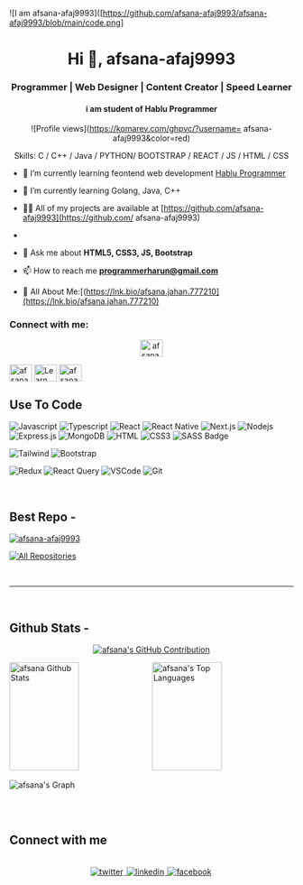 ![I am afsana-afaj9993]([https://github.com/afsana-afaj9993/afsana-afaj9993/blob/main/code.png]


<h1 align="center">Hi 👋, afsana-afaj9993</h1>
<h3 align="center">Programmer | Web Designer | Content Creator | Speed Learner</h3>
<h4 align="center">i am student  of Hablu Programmer</h4>

<div align="center">

![Profile views](https://komarev.com/ghpvc/?username= afsana-afaj9993&color=red)

Skills: C / C++ / Java / PYTHON/ BOOTSTRAP / REACT / JS / HTML / CSS

</div>

- 🔭 I’m currently  learning feontend web development [Hablu Programmer](https://www.hablu-programmer.com/)

- 🌱 I’m currently learning Golang, Java, C++

- 👨‍💻 All of my projects are available at [https://github.com/afsana-afaj9993](https://github.com/ afsana-afaj9993)

-

- 💬 Ask me about **HTML5, CSS3, JS, Bootstrap**

- 📫 How to reach me **programmerharun@gmail.com**

- 📄 All About Me:[(https://lnk.bio/afsana.jahan.777210](https://lnk.bio/afsana.jahan.777210)

<h3 align="left">Connect with me:</h3>

<p align="center">
<a href="https://web.facebook.com/afsana.jahan.777210"target="blank"><img align="center" src="https://raw.githubusercontent.com/rahuldkjain/github-profile-readme-generator/master/src/images/icons/Social/facebook.svg" alt="afsana.jahan.777210" height="30" width="40" /></a>


<a href="https://codepen.io/trending" target="blank"><img align="center" src="https://raw.githubusercontent.com/rahuldkjain/github-profile-readme-generator/master/src/images/icons/Social/codepen.svg" alt="afsana aktar" height="30" width="40" /></a>
<a href="https://www.youtube.com/@AfsanaAktar-j9j" target="blank"><img align="center" src="https://raw.githubusercontent.com/rahuldkjain/github-profile-readme-generator/master/src/images/icons/Social/youtube.svg" alt="Learn With afsana aktar" height="30" width="40" /></a>
<a href="https://instagram.com/afsana jahan" target="blank"><img align="center" src="https://raw.githubusercontent.com/rahuldkjain/github-profile-readme-generator/master/src/images/icons/Social/instagram.svg" alt="afsana jahan" height="30" width="40" /></a>


## Use To Code

![Javascript](https://img.shields.io/badge/Javascript-F0DB4F?style=for-the-badge&labelColor=black&logo=javascript&logoColor=F0DB4F)
![Typescript](https://img.shields.io/badge/Typescript-007acc?style=for-the-badge&labelColor=black&logo=typescript&logoColor=007acc)
![React](https://img.shields.io/badge/-React-61DBFB?style=for-the-badge&labelColor=black&logo=react&logoColor=61DBFB)
![React Native](https://img.shields.io/badge/React_Native-20232A?style=for-the-badge&logo=react&logoColor=61DAFB)
![Next.js](https://img.shields.io/badge/next.js-000000?style=for-the-badge&logo=nextdotjs&logoColor=white)
![Nodejs](https://img.shields.io/badge/Nodejs-3C873A?style=for-the-badge&labelColor=black&logo=node.js&logoColor=3C873A)
![Express.js](https://img.shields.io/badge/Express.js-000000?style=for-the-badge&logo=express&logoColor=white)
![MongoDB](https://img.shields.io/badge/MongoDB-4EA94B?style=for-the-badge&logo=mongodb&logoColor=white)
![HTML](https://img.shields.io/badge/HTML5-E34F26?style=for-the-badge&logo=html5&logoColor=white)
![CSS3](https://img.shields.io/badge/CSS3-1572B6?style=for-the-badge&logo=css3&logoColor=white)
![SASS Badge](https://img.shields.io/badge/Sass-CC6699?style=for-the-badge&logo=sass&logoColor=white)

![Tailwind](https://img.shields.io/badge/Tailwind_CSS-092749?style=for-the-badge&logo=tailwindcss&logoColor=06B6D4&labelColor=000000)
![Bootstrap](https://img.shields.io/badge/Bootstrap-563D7C?style=for-the-badge&logo=bootstrap&logoColor=white)

![Redux](https://img.shields.io/badge/Redux-593D88?style=for-the-badge&logo=redux&logoColor=white)
![React Query](https://img.shields.io/badge/-React_Query-FF4154?style=for-the-badge&logo=react%20query&logoColor=white)
![VSCode](https://img.shields.io/badge/Visual_Studio-0078d7?style=for-the-badge&logo=visual%20studio&logoColor=white)
![Git](https://img.shields.io/badge/Git-F05032?style=for-the-badge&logo=git&logoColor=white)

<br/>

## Best Repo -

[![afsana-afaj9993](https://github-readme-stats.vercel.app/api/pin/?username=afsana-afaj9993&repo=afsana-afaj9993&border_color=7F3FBF&bg_color=0D1117&title_color=C9D1D9&text_color=8B949E&icon_color=7F3FBF)](https://github.com/afsana-afaj9993/afsana-afaj9993)

<p align="left">
  <a href="https://github.com/afsana-afaj9993?tab=repositories" target="_blank"><img alt="All Repositories" title="All Repositories" src="https://img.shields.io/badge/-All%20Repos-2962FF?style=for-the-badge&logo=koding&logoColor=white"/></a>
</p>

<br/>
<hr/>
<br/>

## Github Stats -

<p align="center">
  <a href="https://github.com/afsana-afaj9993">
    <img src="https://github-profile-summary-cards.vercel.app/api/cards/profile-details?username=afsana-afaj9993&theme=radical" alt="afsana's GitHub Contribution"/>
  </a>
</p>

<a> 
    <a href="https://github.com/afsana-afaj9993"><img alt="afsana Github Stats" src="https://denvercoder1-github-readme-stats.vercel.app/api?username=afsana-afaj9993&show_icons=true&count_private=true&theme=react&border_color=7F3FBF&bg_color=0D1117&title_color=F85D7F&icon_color=F8D866" height="192px" width="49.5%"/></a>
  <a href="https://github.com/afsana-afaj9993"><img alt="afsana's Top Languages" src="https://denvercoder1-github-readme-stats.vercel.app/api/top-langs/?username=afsana-afaj9993&langs_count=8&layout=compact&theme=react&border_color=7F3FBF&bg_color=0D1117&title_color=F85D7F&icon_color=F8D866" height="192px" width="49.5%"/></a>
  <br/>
</a>

![afsana's Graph](https://github-readme-activity-graph.vercel.app/graph?username=afsana-afaj9993&custom_title=afsana's%20GitHub%20Activity%20Graph&bg_color=0D1117&color=7F3FBF&line=7F3FBF&point=7F3FBF&area_color=FFFFFF&title_color=FFFFFF&area=true)

<br/>

<br/>

## Connect with me

<div align="center">
<br/>
<a href="https://web.facebook.com/afsana.jahan.777210" target="_blank">
<img src=https://img.shields.io/badge/twitter-%2300acee.svg?&style=for-the-badge&logo=twitter&logoColor=white alt=twitter style="margin-bottom: 5px; margin-right: 2px;" />
</a>
<a href="https://www.linkedin.com/in/afsana-afaj9993/" target="_blank">
<img src=https://img.shields.io/badge/linkedin-%231E77B5.svg?&style=for-the-badge&logo=linkedin&logoColor=white alt=linkedin style="margin-bottom: 5px; margin-right: 2px;" />
</a>
<a href="https://web.facebook.com/afsana.jahan.777210" target="_blank">
<img src=https://img.shields.io/badge/facebook-%232E87FB.svg?&style=for-the-badge&logo=facebook&logoColor=white alt=facebook style="margin-bottom: 5px; margin-right: 2px;" />
</a>  
</div>

